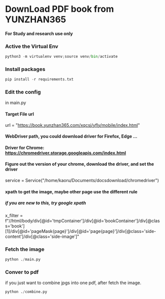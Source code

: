 # DownLoad PDF book from YUNZHAN365
#### For Study and research use only

### Active the Virtual Env
``` python
python3 -m virtualenv venv;source venv/bin/activate
```

### Install packages
``` python
pip install -r requirements.txt
```

### Edit the config
in main.py

#### Target File url
url = "https://book.yunzhan365.com/xqcsj/yfly/mobile/index.html"

#### WebDriver path, you could download driver for Firefox, Edge ...
#### Driver for Chrome: https://chromedriver.storage.googleapis.com/index.html
#### Figure out the version of your chrome, download the driver, and set the driver

service = Service("/home/kaoru/Documents/docsdownload/chromedriver")

#### xpath to get the image, maybe other page use the different rule
##### if you are new to this, try google xpath
x_filter = f"//html/body/div[@id='tmpContainer']/div[@id='bookContainer']/div[@class='book'][1]/div[@id='pageMask{page}']/div[@id='page{page}']/div[@class='side-content']/div[@class='side-image']"


### Fetch the image
``` python
python ./main.py
```


### Conver to pdf
if you just want to combine jpgs into one pdf, after fetch the image.
``` python
python ./combine.py
```
